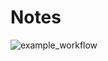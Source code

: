 # Notes
![example_workflow](https://github.com/ianyeaton/Twitter/actions/workflows/lint.yaml/badge.svg)

